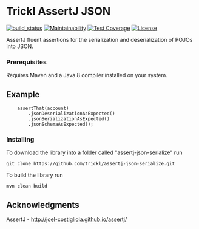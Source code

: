 # Trickl AssertJ JSON

[![build_status](https://travis-ci.com/trickl/assertj-json-serialize.svg?branch=master)](https://travis-ci.com/trickl/assertj-json-serialize)
[![Maintainability](https://api.codeclimate.com/v1/badges/1f66926c8f391be20ad4/maintainability)](https://codeclimate.com/github/trickl/assertj-json-serialize/maintainability)
[![Test Coverage](https://api.codeclimate.com/v1/badges/1f66926c8f391be20ad4/test_coverage)](https://codeclimate.com/github/trickl/assertj-json-serialize/test_coverage)
[![License](https://img.shields.io/badge/License-Apache%202.0-blue.svg)](https://opensource.org/licenses/Apache-2.0)

AssertJ fluent assertions for the serialization and deserialization of POJOs into JSON.

### Prerequisites

Requires Maven and a Java 8 compiler installed on your system.

## Example

```
    assertThat(account)
        .jsonDeserializationAsExpected()
        .jsonSerializationAsExpected()
        .jsonSchemaAsExpected();
```

### Installing

To download the library into a folder called "assertj-json-serialize" run

```
git clone https://github.com/trickl/assertj-json-serialize.git
```

To build the library run

```
mvn clean build
```

## Acknowledgments

AssertJ - http://joel-costigliola.github.io/assertj/
